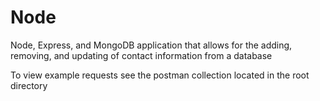 # Node
Node, Express, and MongoDB application that allows for the adding, removing, and updating of contact information from a database

To view example requests see the postman collection located in the root directory

